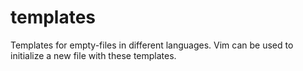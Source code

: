 # templates
Templates for empty-files in different languages. Vim can be used to initialize a new file with these templates.
